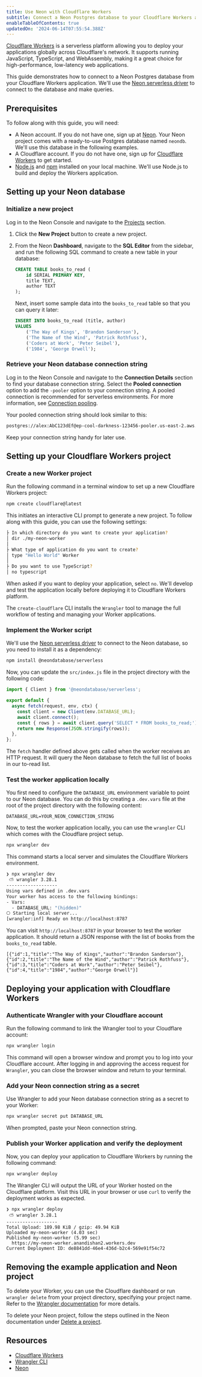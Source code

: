 ```yaml
---
title: Use Neon with Cloudflare Workers
subtitle: Connect a Neon Postgres database to your Cloudflare Workers application
enableTableOfContents: true
updatedOn: '2024-06-14T07:55:54.388Z'
---
```


[Cloudflare Workers](https://workers.cloudflare.com/) is a serverless platform allowing you to deploy your applications globally across Cloudflare's network. It supports running JavaScript, TypeScript, and WebAssembly, making it a great choice for high-performance, low-latency web applications.

This guide demonstrates how to connect to a Neon Postgres database from your Cloudflare Workers application. We'll use the [Neon serverless driver](https://neon.tech/docs/serverless/serverless-driver) to connect to the database and make queries.

## Prerequisites

To follow along with this guide, you will need:

- A Neon account. If you do not have one, sign up at [Neon](https://neon.tech). Your Neon project comes with a ready-to-use Postgres database named `neondb`. We'll use this database in the following examples.
- A Cloudflare account. If you do not have one, sign up for [Cloudflare Workers](https://workers.cloudflare.com/) to get started.
- [Node.js](https://nodejs.org/) and [npm](https://www.npmjs.com/) installed on your local machine. We'll use Node.js to build and deploy the Workers application.

## Setting up your Neon database

### Initialize a new project

Log in to the Neon Console and navigate to the [Projects](https://console.neon.tech/app/projects) section.

1. Click the **New Project** button to create a new project.

2. From the Neon **Dashboard**, navigate to the **SQL Editor** from the sidebar, and run the following SQL command to create a new table in your database:

   ```sql
   CREATE TABLE books_to_read (
       id SERIAL PRIMARY KEY,
       title TEXT,
       author TEXT
   );
   ```

   Next, insert some sample data into the `books_to_read` table so that you can query it later:

   ```sql
   INSERT INTO books_to_read (title, author)
   VALUES
       ('The Way of Kings', 'Brandon Sanderson'),
       ('The Name of the Wind', 'Patrick Rothfuss'),
       ('Coders at Work', 'Peter Seibel'),
       ('1984', 'George Orwell');
   ```

### Retrieve your Neon database connection string

Log in to the Neon Console and navigate to the **Connection Details** section to find your database connection string. Select the **Pooled connection** option to add the `-pooler` option to your connection string. A pooled connection is recommended for serverless environments. For more information, see [Connection pooling](/docs/connect/connection-pooling).

Your pooled connection string should look similar to this:

```bash
postgres://alex:AbC123dEf@ep-cool-darkness-123456-pooler.us-east-2.aws.neon.tech/dbname?sslmode=require
```

Keep your connection string handy for later use.

## Setting up your Cloudflare Workers project

### Create a new Worker project

Run the following command in a terminal window to set up a new Cloudflare Workers project:

```bash
npm create cloudflare@latest
```

This initiates an interactive CLI prompt to generate a new project. To follow along with this guide, you can use the following settings:

```bash
├ In which directory do you want to create your application?
│ dir ./my-neon-worker
│
├ What type of application do you want to create?
│ type "Hello World" Worker
│
├ Do you want to use TypeScript?
│ no typescript
```

When asked if you want to deploy your application, select `no`. We'll develop and test the application locally before deploying it to Cloudflare Workers platform.

The `create-cloudflare` CLI installs the `Wrangler` tool to manage the full workflow of testing and managing your Worker applications.

### Implement the Worker script

We'll use the [Neon serverless driver](https://neon.tech/docs/serverless/serverless-driver) to connect to the Neon database, so you need to install it as a dependency:

```bash
npm install @neondatabase/serverless
```

Now, you can update the `src/index.js` file in the project directory with the following code:

```js
import { Client } from '@neondatabase/serverless';

export default {
  async fetch(request, env, ctx) {
    const client = new Client(env.DATABASE_URL);
    await client.connect();
    const { rows } = await client.query('SELECT * FROM books_to_read;');
    return new Response(JSON.stringify(rows));
  },
};
```

The `fetch` handler defined above gets called when the worker receives an HTTP request. It will query the Neon database to fetch the full list of books in our to-read list.

### Test the worker application locally

You first need to configure the `DATABASE_URL` environment variable to point to our Neon database. You can do this by creating a `.dev.vars` file at the root of the project directory with the following content:

```text
DATABASE_URL=YOUR_NEON_CONNECTION_STRING
```

Now, to test the worker application locally, you can use the `wrangler` CLI which comes with the Cloudflare project setup.

```bash
npx wrangler dev
```

This command starts a local server and simulates the Cloudflare Workers environment.

```bash
❯ npx wrangler dev
 ⛅️ wrangler 3.28.1
-------------------
Using vars defined in .dev.vars
Your worker has access to the following bindings:
- Vars:
  - DATABASE_URL: "(hidden)"
⎔ Starting local server...
[wrangler:inf] Ready on http://localhost:8787
```

You can visit `http://localhost:8787` in your browser to test the worker application. It should return a JSON response with the list of books from the `books_to_read` table.

```
[{"id":1,"title":"The Way of Kings","author":"Brandon Sanderson"},{"id":2,"title":"The Name of the Wind","author":"Patrick Rothfuss"},{"id":3,"title":"Coders at Work","author":"Peter Seibel"},{"id":4,"title":"1984","author":"George Orwell"}]
```

## Deploying your application with Cloudflare Workers

### Authenticate Wrangler with your Cloudflare account

Run the following command to link the Wrangler tool to your Cloudflare account:

```bash
npx wrangler login
```

This command will open a browser window and prompt you to log into your Cloudflare account. After logging in and approving the access request for `Wrangler`, you can close the browser window and return to your terminal.

### Add your Neon connection string as a secret

Use Wrangler to add your Neon database connection string as a secret to your Worker:

```bash
npx wrangler secret put DATABASE_URL
```

When prompted, paste your Neon connection string.

### Publish your Worker application and verify the deployment

Now, you can deploy your application to Cloudflare Workers by running the following command:

```bash
npx wrangler deploy
```

The Wrangler CLI will output the URL of your Worker hosted on the Cloudflare platform. Visit this URL in your browser or use `curl` to verify the deployment works as expected.

```text
❯ npx wrangler deploy
 ⛅️ wrangler 3.28.1
-------------------
Total Upload: 189.98 KiB / gzip: 49.94 KiB
Uploaded my-neon-worker (4.03 sec)
Published my-neon-worker (5.99 sec)
  https://my-neon-worker.anandishan2.workers.dev
Current Deployment ID: de8841dd-46e4-436d-b2c4-569e91f54c72
```

## Removing the example application and Neon project

To delete your Worker, you can use the Cloudflare dashboard or run `wrangler delete` from your project directory, specifying your project name. Refer to the [Wrangler documentation](https://developers.cloudflare.com/workers/wrangler/commands/#delete-3) for more details.

To delete your Neon project, follow the steps outlined in the Neon documentation under [Delete a project](/docs/manage/projects#delete-a-project).

## Resources

- [Cloudflare Workers](https://workers.cloudflare.com/)
- [Wrangler CLI](https://developers.cloudflare.com/workers/wrangler/)
- [Neon](https://neon.tech)

<NeedHelp/>
